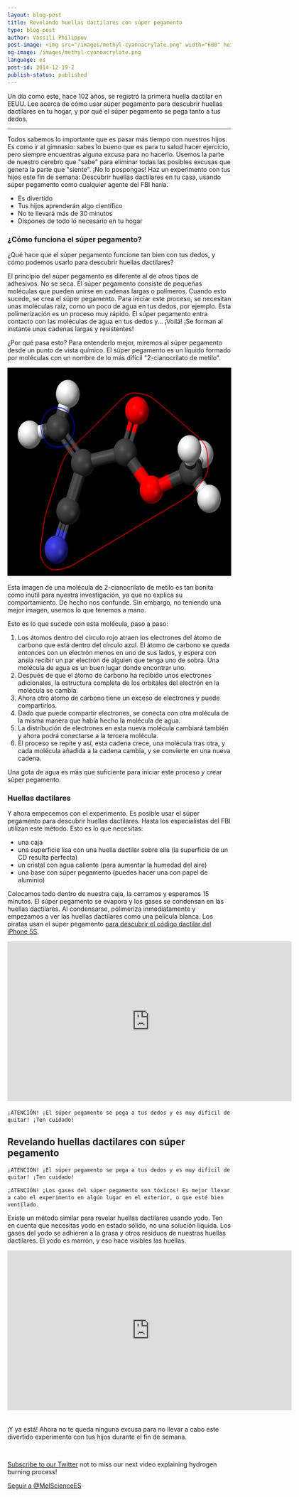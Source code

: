 ```yaml
---
layout: blog-post
title: Revelando huellas dactilares con súper pegamento
type: blog-post
author: Vassili Philippov
post-image: <img src="/images/methyl-cyanoacrylate.png" width="600" height="469" alt="Superglue molecule">
og-image: /images/methyl-cyanoacrylate.png
language: es
post-id: 2014-12-19-2
publish-status: published
---
```


Un día como este, hace 102 años, se registró la primera huella dactilar en EEUU. Lee acerca de cómo usar súper pegamento para descubrir huellas dactilares en tu hogar, y por qué el súper pegamento se pega tanto a tus dedos.
<!-- more -->

---
Todos sabemos lo importante que es pasar más tiempo con nuestros hijos. Es como ir al gimnasio: sabes lo bueno que es para tu salud hacer ejercicio, pero siempre encuentras alguna excusa para no hacerlo. Usemos la parte de nuestro cerebro que "sabe" para eliminar todas las posibles excusas que genera la parte que "siente". ¡No lo pospongas! Haz un experimento con tus hijos este fin de semana: Descubrir huellas dactilares en tu casa, usando súper pegamento como cualquier agente del FBI haría.

* Es divertido
* Tus hijos aprenderán algo científico
* No te llevará más de 30 minutos
* Dispones de todo lo necesario en tu hogar

### ¿Cómo funciona el súper pegamento?

¿Qué hace que el súper pegamento funcione tan bien con tus dedos, y cómo podemos usarlo para descubrir huellas dactilares?

El principio del súper pegamento es diferente al de otros tipos de adhesivos. No se seca. El súper pegamento consiste de pequeñas moléculas que pueden unirse en cadenas largas o polímeros. Cuando esto sucede, se crea el súper pegamento. Para iniciar este proceso, se necesitan unas moléculas raíz, como un poco de agua en tus dedos, por ejemplo. Esta polimerización es un proceso muy rápido. El súper pegamento entra contacto con las moléculas de agua en tus dedos y... ¡Voilá! ¡Se forman al instante unas cadenas largas y resistentes!

¿Por qué pasa esto? Para entenderlo mejor, miremos al súper pegamento desde un punto de vista químico. El súper pegamento es un líquido formado por moléculas con un nombre de lo más difícil "2-cianocrilato de metilo".

<img src="/images/methyl-cyanoacrylate.png" width="600" height="469" alt="Super glue molecule">

Esta imagen de una molécula de 2-cianocrilato de metilo es tan bonita como inútil para nuestra investigación, ya que no explica su comportamiento. De hecho nos confunde. Sin embargo, no teniendo una mejor imagen, usemos lo que tenemos a mano.

Esto es lo que sucede con esta molécula, paso a paso:

1. Los átomos dentro del círculo rojo atraen los electrones del átomo de carbono que está dentro del círculo azul. El átomo de carbono se queda entonces con un electrón menos en uno de sus lados, y espera con ansia recibir un par electrón de alguien que tenga uno de sobra. Una molécula de agua es un buen lugar donde encontrar uno.
2. Después de que el átomo de carbono ha recibido unos electrones adicionales, la estructura completa de los orbitales del electrón en la molécula se cambia.
3. Ahora otro átomo de carbono tiene un exceso de electrones y puede compartirlos.
4. Dado que puede compartir electrones, se conecta con otra molécula de la misma manera que había hecho la molécula de agua.
5. La distribución de electrones en esta nueva molécula cambiará también y ahora podrá conectarse a la tercera molécula.
6. El proceso se repite y así, esta cadena crece, una molécula tras otra, y cada molécula añadida a la cadena cambia, y se convierte en una nueva cadena.

Una gota de agua es más que suficiente para iniciar este proceso y crear súper pegamento.


### Huellas dactilares

Y ahora empecemos con el experimento. Es posible usar el súper pegamento para descubrir huellas dactilares. Hasta los especialistas del FBI utilizan este método. Esto es lo que necesitas:

* una caja
* una superficie lisa con una huella dactilar sobre ella (la superficie de un CD resulta perfecta)
* un cristal con agua caliente (para aumentar la humedad del aire)
* una base con súper pegamento (puedes hacer una con papel de aluminio)

Colocamos todo dentro de nuestra caja, la cerramos y esperamos 15 minutos. El súper pegamento se evapora y los gases se condensan en las huellas dactilares. Al condensarse, polimeriza inmediatamente y empezamos a ver las huellas dactilares como una película blanca. Los piratas usan el súper pegamento  <a href="http://www.youtube.com/watch?v=5wSuKXjk2x8">para descubrir el código dactilar del iPhone 5S</a>.


<iframe width="640" height="360" src="http://www.youtube.com/embed/l9Ovq4lq-9M?rel=0" frameborder="0" allowfullscreen></iframe>
<br>

```
¡ATENCIÓN! ¡El súper pegamento se pega a tus dedos y es muy difícil de quitar! ¡Ten cuidado!
```

Revelando huellas dactilares con súper pegamento
---


```
¡ATENCIÓN! ¡El súper pegamento se pega a tus dedos y es muy difícil de quitar! ¡Ten cuidado!
```

```
¡ATENCIÓN! ¡Los gases del súper pegamento son tóxicos! Es mejor llevar a cabo el experimento en algún lugar en el exterior, o que esté bien ventilado.
```

Existe un método similar para revelar huellas dactilares usando yodo. Ten en cuenta que necesitas yodo en estado sólido, no una solución líquida. Los gases del yodo se adhieren a la grasa y otros residuos de nuestras huellas dactilares. El yodo es marrón, y eso hace visibles las huellas.

<iframe width="640" height="360" src="http://www.youtube.com/embed/XLvZkx7HEEA?rel=0" frameborder="0" allowfullscreen></iframe>
<br><br>

¡Y ya está! Ahora no te queda ninguna excusa para no llevar a cabo este divertido experimento con tus hijos durante el fin de semana.

<br/>

<a href="https://twitter.com/mel_science">Subscribe to our Twitter</a> not to miss our next video explaining hydrogen burning process!

<!-- Begin Twitter follow -->
<a href="https://twitter.com/MelScienceES" class="twitter-follow-button" data-show-count="false" data-lang="es" data-size="large">Seguir a @MelScienceES</a>
<script>!function(d,s,id){var js,fjs=d.getElementsByTagName(s)[0],p=/^http:/.test(d.location)?'http':'https';if(!d.getElementById(id)){js=d.createElement(s);js.id=id;js.src=p+'://platform.twitter.com/widgets.js';fjs.parentNode.insertBefore(js,fjs);}}(document, 'script', 'twitter-wjs');</script>
<!-- End Twitter follow -->
